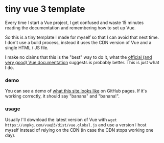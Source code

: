 # tiny vue 3 template

Every time I start a Vue project, I get confused and waste 15 minutes reading
the documentation and remembering how to set up Vue.

So this is a tiny template I made for myself so that I can avoid that next
time. I don't use a build process, instead it uses the CDN version of Vue and a single HTML / JS file.

I make no claims that this is the "best" way to do it, what the [official (and
very good) Vue documentation](https://vuejs.org/guide/quick-start.html#using-vue-from-cdn)
suggests is probably better. This is just what I do.

### demo

You can see a demo of [what this site looks like](https://jvns.github.io/vue3-tiny-template/) on GitHub pages. If it's working correctly, it should say "banana" and "banana!".

### usage

Usually I'll download the latest version of Vue with `wget https://unpkg.com/vue@3/dist/vue.global.js` and use a version I host myself
instead of relying on the CDN (in case the CDN stops working one day).
